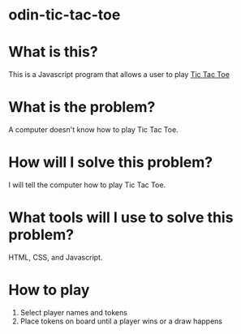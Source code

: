 # odin-tic-tac-toe

# What is this?

This is a Javascript program that allows a user to play [Tic Tac Toe](https://en.wikipedia.org/wiki/Tic-tac-toe)

# What is the problem?

A computer doesn't know how to play Tic Tac Toe.

# How will I solve this problem?

I will tell the computer how to play Tic Tac Toe.

# What tools will I use to solve this problem?

HTML, CSS, and Javascript.

# How to play

1. Select player names and tokens
2. Place tokens on board until a player wins or a draw happens
